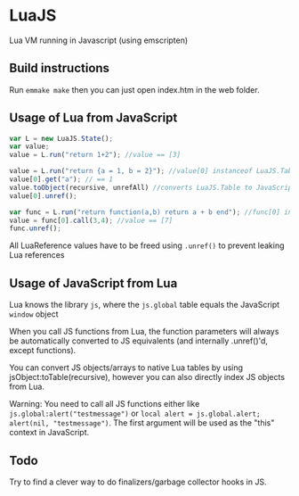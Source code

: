 LuaJS
=====

Lua VM running in Javascript (using emscripten)

Build instructions
------------------

Run `emmake make` then you can just open index.htm in the web folder.

Usage of Lua from JavaScript
----------------------------

```javascript
var L = new LuaJS.State();
var value;
value = L.run("return 1+2"); //value == [3]

value = L.run("return {a = 1, b = 2}"); //value[0] instanceof LuaJS.Table, value[0] instanceof LuaJS.Reference
value[0].get("a"); // == 1
value.toObject(recursive, unrefAll) //converts LuaJS.Table to JavaScript object (will drop all other LuaJS.Reference-s if unrefAll == true)
value[0].unref();

var func = L.run("return function(a,b) return a + b end"); //func[0] instanceof LuaJS.Function, func[0] instanceof LuaJS.Reference
value = func[0].call(3,4); //value == [7]
func.unref();
```

All LuaReference values have to be freed using `.unref()` to prevent leaking Lua references

Usage of JavaScript from Lua
----------------------------
Lua knows the library `js`, where the `js.global` table equals the JavaScript `window` object

When you call JS functions from Lua, the function parameters will always be automatically converted to JS equivalents (and internally .unref()'d, except functions).

You can convert JS objects/arrays to native Lua tables by using jsObject:toTable(recursive), however you can also directly index JS objects from Lua.

Warning: You need to call all JS functions either like `js.global:alert("testmessage")` or `local alert = js.global.alert; alert(nil, "testmessage")`. The first argument will be used as the "this" context in JavaScript.

Todo
----
Try to find a clever way to do finalizers/garbage collector hooks in JS.
